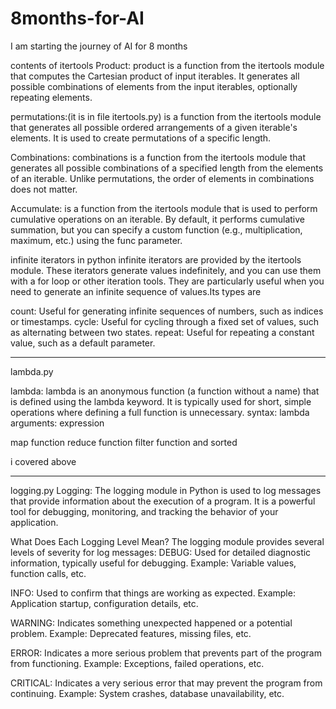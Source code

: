 # 8months-for-AI
I am starting the journey of AI for 8 months



contents of itertools 
Product:
product is a function from the itertools module that computes the Cartesian product of input iterables. It generates all possible combinations of elements from the input iterables, optionally repeating elements.

permutations:(it is in file itertools.py)
is a function from the itertools module that generates all possible ordered arrangements of a given iterable's elements. It is used to create permutations of a specific length.

Combinations:
combinations is a function from the itertools module that generates all possible combinations of a specified length from the elements of an iterable. Unlike permutations, the order of elements in combinations does not matter.

Accumulate:
is a function from the itertools module that is used to perform cumulative operations on an iterable. By default, it performs cumulative summation, but you can specify a custom function (e.g., multiplication, maximum, etc.) using the func parameter.

infinite iterators in python
infinite iterators are provided by the itertools module. These iterators generate values indefinitely, and you can use them with a for loop or other iteration tools. They are particularly useful when you need to generate an infinite sequence of values.Its types are 

count: Useful for generating infinite sequences of numbers, such as indices or timestamps.
cycle: Useful for cycling through a fixed set of values, such as alternating between two states.
repeat: Useful for repeating a constant value, such as a default parameter.



_______________________________________________________
lambda.py

lambda:
lambda is an anonymous function (a function without a name) that is defined using the lambda keyword. It is typically used for short, simple operations where defining a full function is unnecessary. syntax: 
                                lambda arguments: expression

map function
reduce function 
filter function and
sorted 

i covered above 
________________________________________________________

logging.py
Logging:
The logging module in Python is used to log messages that provide information about the execution of a program. It is a powerful tool for debugging, monitoring, and tracking the behavior of your application.


What Does Each Logging Level Mean?
The logging module provides several levels of severity for log messages:
DEBUG:
Used for detailed diagnostic information, typically useful for debugging.
Example: Variable values, function calls, etc.

INFO:
Used to confirm that things are working as expected.
Example: Application startup, configuration details, etc.

WARNING:
Indicates something unexpected happened or a potential problem.
Example: Deprecated features, missing files, etc.

ERROR:
Indicates a more serious problem that prevents part of the program from functioning.
Example: Exceptions, failed operations, etc.

CRITICAL:
Indicates a very serious error that may prevent the program from continuing.
Example: System crashes, database unavailability, etc.
